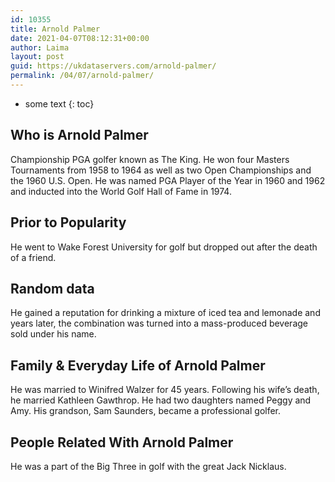 ```yaml
---
id: 10355
title: Arnold Palmer
date: 2021-04-07T08:12:31+00:00
author: Laima
layout: post
guid: https://ukdataservers.com/arnold-palmer/
permalink: /04/07/arnold-palmer/
---
```


* some text
{: toc}


## Who is Arnold Palmer
                  
                  
                  
Championship PGA golfer known as The King. He won four Masters Tournaments from 1958 to 1964 as well as two Open Championships and the 1960 U.S. Open. He was named PGA Player of the Year in 1960 and 1962 and inducted into the World Golf Hall of Fame in 1974.
                  
              
            
              
            
                
                
                
## Prior to Popularity
                  
                  
                  
He went to Wake Forest University for golf but dropped out after the death of a friend.
                  
              
            
              
            
                
                
                
## Random data
                  
                  
                  
He gained a reputation for drinking a mixture of iced tea and lemonade and years later, the combination was turned into a mass-produced beverage sold under his name.
                  
              
            
              
            
                
                
                
## Family & Everyday Life of Arnold Palmer
                  
                  
                  
He was married to Winifred Walzer for 45 years. Following his wife&#8217;s death, he married Kathleen Gawthrop. He had two daughters named Peggy and Amy. His grandson, Sam Saunders, became a professional golfer.
                  
              
            
              
            
                
                
                
## People Related With Arnold Palmer
                  
                  
                  
He was a part of the Big Three in golf with the great Jack Nicklaus.
                  
              
            
              
            
                
              
            
              
              
            
            
              
            
          
          
          